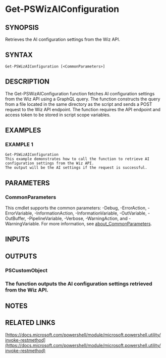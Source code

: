 ﻿---
external help file: PowerShell.Wiz.Utility-help.xml
Module Name: PowerShell.Wiz.Utility
online version: https://docs.microsoft.com/powershell/module/microsoft.powershell.utility/invoke-restmethod
schema: 2.0.0
---

# Get-PSWizAIConfiguration

## SYNOPSIS
Retrieves the AI configuration settings from the Wiz API.

## SYNTAX

```
Get-PSWizAIConfiguration [<CommonParameters>]
```

## DESCRIPTION
The Get-PSWizAIConfiguration function fetches AI configuration settings from the Wiz API using a GraphQL query.
The function constructs the query from a file located in the same directory as the script and sends a POST request to the Wiz API endpoint.
The function requires the API endpoint and access token to be stored in script scope variables.

## EXAMPLES

### EXAMPLE 1
```
Get-PSWizAIConfiguration
This example demonstrates how to call the function to retrieve AI configuration settings from the Wiz API. 
The output will be the AI settings if the request is successful.
```

## PARAMETERS

### CommonParameters
This cmdlet supports the common parameters: -Debug, -ErrorAction, -ErrorVariable, -InformationAction, -InformationVariable, -OutVariable, -OutBuffer, -PipelineVariable, -Verbose, -WarningAction, and -WarningVariable. For more information, see [about_CommonParameters](http://go.microsoft.com/fwlink/?LinkID=113216).

## INPUTS

## OUTPUTS

### PSCustomObject
###     The function outputs the AI configuration settings retrieved from the Wiz API.
## NOTES

## RELATED LINKS

[https://docs.microsoft.com/powershell/module/microsoft.powershell.utility/invoke-restmethod](https://docs.microsoft.com/powershell/module/microsoft.powershell.utility/invoke-restmethod)

